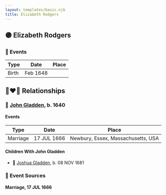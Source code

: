 ```yaml
---
layout: templates/basic.njk
title: Elizabeth Rodgers
---
```

## 🟣 Elizabeth Rodgers

### 📆 Events

Type | Date | Place
------ | ------ | ------
Birth | Feb 1648 |

## 👩‍❤️‍👨 Relationships

### 🔵 [John Gladden](/people/3/37491986), b. 1640

#### Events

Type | Date | Place
------ | ------ | ------
Marriage | 17 JUL 1666 | Newbury, Essex, Massachusetts, USA
#### Children With John Gladden
* 🔵 [Joshua Gladden](/people/9/97378440), b. 08 NOV 1681
### 📰 Event Sources

#### <a id="event-family-0-event-0"></a> Marriage, 17 JUL 1666